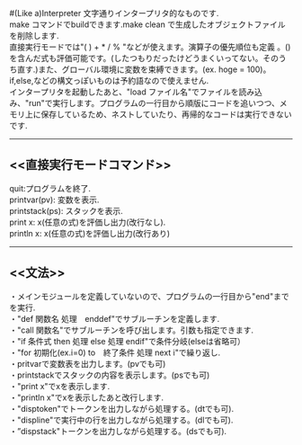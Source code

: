 #(Like a)Interpreter
文字通りインタープリタ的なものです.  
make コマンドでbuildできます.make clean で生成したオブジェクトファイルを削除します.  
直接実行モードでは"( ) + * / % "などが使えます。演算子の優先順位も定義 。()を含んだ式も評価可能です。(したつもりだったけどうまくいってない。そのうち直す.)また、グローバル環境に変数を束縛できます。(ex. hoge = 100)。if,else,などの構文っぽいものは予約語なので使えません.  
インタープリタを起動したあと、"load ファイル名"でファイルを読み込み、"run"で実行します。プログラムの一行目から順版にコードを追いつつ、メモリ上に保存しているため、ネストしていたり、再帰的なコードは実行できないです.  


****
## <<直接実行モードコマンド>>

quit:プログラムを終了.  
printvar(pv): 変数を表示.  
printstack(ps): スタックを表示.   
print x: x(任意の式)を評価し出力(改行なし).   
println x:  x(任意の式)を評価し出力(改行あり)  




****
## <<文法>>  
・メインモジュールを定義していないので、プログラムの一行目から"end"までを実行.  
・"def 関数名 処理　enddef"でサブルーチンを定義します.  
・"call 関数名"でサブルーチンを呼び出します。引数も指定できます.  
・"if 条件式 then 処理 else 処理 endif"で条件分岐(elseは省略可）  
・"for 初期化(ex.i=0) to　終了条件 処理 next i"で繰り返し.  
・pritvarで変数表を出力します。(pvでも可)  
・printstackでスタックの内容を表示します。(psでも可)  
・"print x"でxを表示します.  
・"println x"でxを表示したあと改行します.  
・"disptoken"でトークンを出力しながら処理する。(dtでも可).  
・"displine"で実行中の行を出力しながら処理する。(dlでも可).  
・”dispstack"トークンを出力しながら処理する。(dsでも可).  
